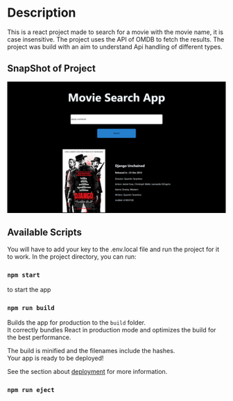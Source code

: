 # Description
This is a react project made to search for a movie with the movie name, it is case insensitive. The project uses the API of OMDB to fetch the results. The project was build with an aim to understand Api handling of different types.

## SnapShot of Project

![Image](./snap.png)

## Available Scripts

You will have to add your key to the .env.local file and run the project for it to work.
In the project directory, you can run:

### `npm start` 
to start the app

### `npm run build`

Builds the app for production to the `build` folder.\
It correctly bundles React in production mode and optimizes the build for the best performance.

The build is minified and the filenames include the hashes.\
Your app is ready to be deployed!

See the section about [deployment](https://facebook.github.io/create-react-app/docs/deployment) for more information.

### `npm run eject`
